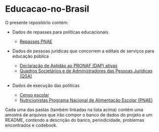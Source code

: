 # Educacao-no-Brasil

O presente repositório contém:

* Dados de repasses para políticas educacionais
    * [Repasses PNAE](https://github.com/voigtjessica/Educacao-no-Brasil/tree/master/Repasses_PNAE)
    
* Dados de pessoas jurídicas que concorrem a editais de serviços para educação pública
    * [Declaração de Aptidão ao PRONAF (DAP) ativas](https://github.com/voigtjessica/Educacao-no-Brasil/tree/master/DAP)
    * [Quadros Societários e de Administradores das Pessoas Jurídicas (QSA)](https://github.com/voigtjessica/Educacao-no-Brasil/tree/master/QSA)
    
* Dados de execução das políticas 
    * [Censo escolar](https://github.com/voigtjessica/Educacao-no-Brasil/tree/master/censo_escolar)
    * [Nutricionistas Programa Nacional de Alimentação Escolar (PNAE)](https://github.com/voigtjessica/Educacao-no-Brasil/tree/master/nutricionistas_pnae)

Cada uma das pastas (também linkadas na lista acima) contém uma amostra de arquivos que irão compor o banco de dados do projeto e um README, contendo a descrição do banco, periodicidade, problemas encontrados e codebook.
